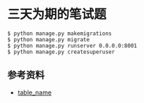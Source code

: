 # 三天为期的笔试题

```shell script
$ python manage.py makemigrations
$ python manage.py migrate
$ python manage.py runserver 0.0.0.0:8001
$ python manage.py createsuperuser
```

## 参考资料

- [table_name](https://books.agiliq.com/projects/django-orm-cookbook/en/latest/table_name.html)